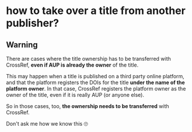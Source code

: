 # how to take over a title from another publisher?





## Warning
There are cases where the title ownership has to be transferred with CrossRef, **even if AUP is already the owner** of the title.

This may happen when a title is published on a third party online platform, and that the platform registers the DOIs for the title **under the name of the platform owner**. In that case, CrossRef registers the platform owner as the owner of the title, even if it is really AUP (or anyone else). 

So in those cases, too, **the ownership needs to be transferred** with CrossRef.

Don't ask me how we know this 🙄
